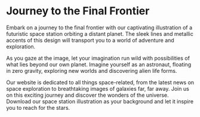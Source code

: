 <!--font:Montserrat-->

# Journey to the Final Frontier

Embark on a journey to the final frontier with our captivating illustration of a futuristic space station orbiting a distant planet. The sleek lines and metallic accents of this design will transport you to a world of adventure and exploration.

As you gaze at the image, let your imagination run wild with possibilities of what lies beyond our own planet. Imagine yourself as an astronaut, floating in zero gravity, exploring new worlds and discovering alien life forms.

Our website is dedicated to all things space-related, from the latest news on space exploration to breathtaking images of galaxies far, far away. Join us on this exciting journey and discover the wonders of the universe. Download our space station illustration as your background and let it inspire you to reach for the stars.

<!--

Write me markdown content of website with wallpaper:

"An illustration of a futuristic space station orbiting a distant planet, with sleek lines and metallic accents."

The header of the page should not be copy of the text but rather a real content of the website which is using this wallpaper.


---


# Explore the Final Frontier with Our Futuristic Space Station Wallpaper

Add a touch of sci-fi to your desktop or mobile device with our stunning wallpaper featuring an illustration of a futuristic space station orbiting a distant planet. The sleek lines and metallic accents of this design will transport you to a world of adventure and exploration.

Whether you're a science fiction fan or simply appreciate beautiful artwork, this wallpaper is sure to impress. Download it today and make your screen stand out from the crowd.


---


Heading should not include word "wallpaper". The website should not be about the wallpaper itself, wallpaper is just a related background, rewrite whole content.


---


# Journey to the Final Frontier

Embark on a journey to the final frontier with our captivating illustration of a futuristic space station orbiting a distant planet. The sleek lines and metallic accents of this design will transport you to a world of adventure and exploration.

As you gaze at the image, let your imagination run wild with possibilities of what lies beyond our own planet. Imagine yourself as an astronaut, floating in zero gravity, exploring new worlds and discovering alien life forms.

Our website is dedicated to all things space-related, from the latest news on space exploration to breathtaking images of galaxies far, far away. Join us on this exciting journey and discover the wonders of the universe. Download our space station illustration as your background and let it inspire you to reach for the stars.


---


Write me a Google font which is best fitting for the website.

Pick from the list:
- Alegreya
- Barlow Condensed
- Roboto
- Orbitron
- Poppins
- Exo 2
- Dancing Script
- Futura
- Lobster
- Montserrat
- Inter
- Raleway
- Great Vibes
- Open Sans
- IBM Plex Sans
- Playfair Display
- Lato


Write just the font name nothing else.


---


Montserrat

-->
